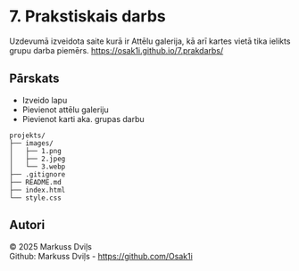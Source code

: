 
# 7. Prakstiskais darbs

Uzdevumā izveidota saite kurā ir Attēlu galerija, kā arī kartes vietā tika ielikts grupu darba piemērs.
https://osak1i.github.io/7.prakdarbs/
## Pārskats
- Izveido lapu
- Pievienot attēlu galeriju
- Pievienot karti aka. grupas darbu

```
projekts/
├── images/
│   ├── 1.png
│   ├── 2.jpeg
│   └── 3.webp
├── .gitignore
├── README.md
├── index.html
└── style.css
```

## Autori
© 2025 Markuss Dviļs          
Github: Markuss Dviļs - https://github.com/Osak1i


